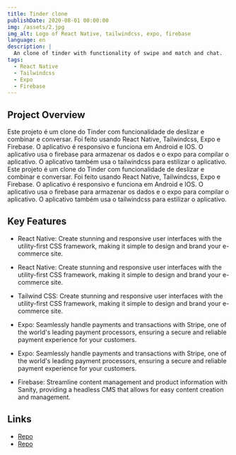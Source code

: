 ```yaml
---
title: Tinder clone
publishDate: 2020-08-01 00:00:00
img: /assets/2.jpg
img_alt: Logo of React Native, tailwindcss, expo, firebase
language: en
description: |
  An clone of tinder with functionality of swipe and match and chat.
tags:
  - React Native
  - Tailwindcss
  - Expo
  - Firebase
---
```


## Project Overview

Este projeto é um clone do Tinder com funcionalidade de deslizar e combinar e conversar. Foi feito usando React Native, Tailwindcss, Expo e Firebase. O aplicativo é responsivo e funciona em Android e IOS. O aplicativo usa o firebase para armazenar os dados e o expo para compilar o aplicativo. O aplicativo também usa o tailwindcss para estilizar o aplicativo.
Este projeto é um clone do Tinder com funcionalidade de deslizar e combinar e conversar. Foi feito usando React Native, Tailwindcss, Expo e Firebase. O aplicativo é responsivo e funciona em Android e IOS. O aplicativo usa o firebase para armazenar os dados e o expo para compilar o aplicativo. O aplicativo também usa o tailwindcss para estilizar o aplicativo.

## Key Features

- React Native: Create stunning and responsive user interfaces with the utility-first CSS framework, making it simple to design and brand your e-commerce site.
- React Native: Create stunning and responsive user interfaces with the utility-first CSS framework, making it simple to design and brand your e-commerce site.

- Tailwind CSS: Create stunning and responsive user interfaces with the utility-first CSS framework, making it simple to design and brand your e-commerce site.

- Expo: Seamlessly handle payments and transactions with Stripe, one of the world's leading payment processors, ensuring a secure and reliable payment experience for your customers.
- Expo: Seamlessly handle payments and transactions with Stripe, one of the world's leading payment processors, ensuring a secure and reliable payment experience for your customers.

- Firebase: Streamline content management and product information with Sanity, providing a headless CMS that allows for easy content creation and management.

## Links

- [Repo](https://github.com/juan-20/Tinder-clone)
- [Repo](https://github.com/juan-20/Tinder-clone)
